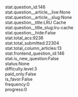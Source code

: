stat.question_id:146  
stat.question__article__live:None  
stat.question__article__slug:None  
stat.question__title:LRU Cache  
stat.question__title_slug:lru-cache  
stat.question__hide:False  
stat.total_acs:9236  
stat.total_submitted:22304  
stat.total_column_articles:13  
stat.frontend_question_id:146  
stat.is_new_question:False  
status:None  
difficulty.level:3  
paid_only:False  
is_favor:False  
frequency:0  
progress:0  
